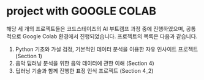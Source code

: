 # project with GOOGLE COLAB

해당 세 개의 프로젝트들은 코드스테이츠의 AI 부트캠프 과정 중에 진행하였으며,
공통적으로 Google Colab 환경에서 진행되었습니다.
프로젝트의 목록은 다음과 같습니다.

1. Python 기초와 가설 검정, 기본적인 데이터 분석을 이용한 자유 인사이트 프로젝트 (Section 1)
2. 음악 딥러닝 분석을 위한 음악 데이터에 관한 이해 (Section 4)
3. 딥러닝 기술과 함께 진행한 표정 인식 프로젝트 (Section 4_2)

